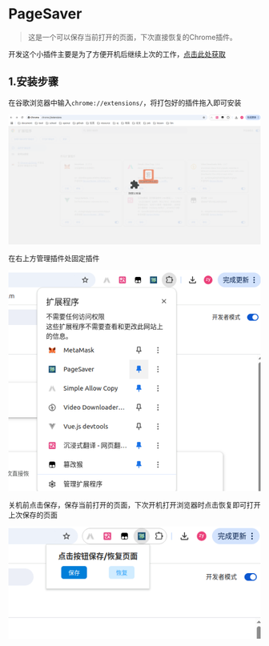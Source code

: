 # PageSaver

> 这是一个可以保存当前打开的页面，下次直接恢复的Chrome插件。

开发这个小插件主要是为了方便开机后继续上次的工作，<a href="https://github.com/543211494/PageSaver/releases/tag/page-saver-1.0">点击此处获取</a>

## 1.安装步骤

在谷歌浏览器中输入`chrome://extensions/`，将打包好的插件拖入即可安装

![1](./images/1.png)

在右上方管理插件处固定插件

![2](./images/2.png)

关机前点击保存，保存当前打开的页面，下次开机打开浏览器时点击恢复即可打开上次保存的页面

![3](./images/3.png)